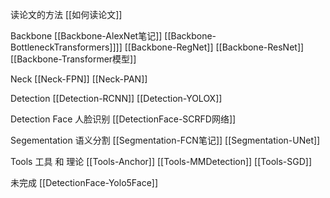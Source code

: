 读论文的方法
[[如何读论文]]

Backbone
[[Backbone-AlexNet笔记]]
[[Backbone-BottleneckTransformers]]]]
[[Backbone-RegNet]]
[[Backbone-ResNet]]
[[Backbone-Transformer模型]]

Neck
[[Neck-FPN]]
[[Neck-PAN]]

Detection
[[Detection-RCNN]]
[[Detection-YOLOX]]

Detection Face 人脸识别
[[DetectionFace-SCRFD网络]]

Segementation 语义分割
[[Segmentation-FCN笔记]]
[[Segmentation-UNet]]

Tools 工具 和 理论
[[Tools-Anchor]]
[[Tools-MMDetection]]
[[Tools-SGD]]


未完成
[[DetectionFace-Yolo5Face]]